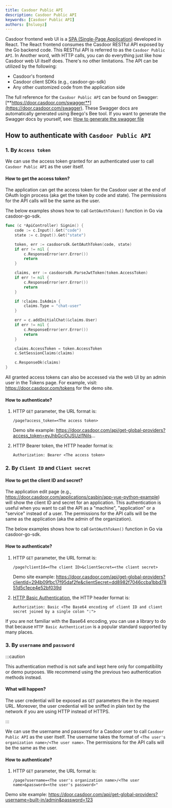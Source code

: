 ```yaml
---
title: Casdoor Public API
description: Casdoor Public API
keywords: [Casdoor Public API]
authors: [hsluoyz]
---
```


Casdoor frontend web UI is a [SPA (Single-Page Application)](https://developer.mozilla.org/en-US/docs/Glossary/SPA) developed in React. The React frontend consumes the Casdoor RESTful API exposed by the Go backend code. This RESTful API is referred to as the `Casdoor Public API`. In Another word, with HTTP calls, you can do everything just like how Casdoor web UI itself does. There's no other limitations. The API can be utilized by the following:

- Casdoor's frontend
- Casdoor client SDKs (e.g., casdoor-go-sdk)
- Any other customized code from the application side

The full reference for the `Casdoor Public API` can be found on Swagger: [**https://door.casdoor.com/swagger**](https://door.casdoor.com/swagger). These Swagger docs are automatically generated using Beego's Bee tool. If you want to generate the Swagger docs by yourself, see: [How to generate the swagger file](/docs/developer-guide/swagger/#how-to-generate-the-swagger-file)

## How to authenticate with `Casdoor Public API`

### 1. By `Access token`

We can use the access token granted for an authenticated user to call `Casdoor Public API` as the user itself.

#### How to get the access token?

The application can get the access token for the Casdoor user at the end of OAuth login process (aka get the token by code and state). The permissions for the API calls will be the same as the user.

The below examples shows how to call `GetOAuthToken()` function in Go via casdoor-go-sdk.

```go
func (c *ApiController) Signin() {
    code := c.Input().Get("code")
    state := c.Input().Get("state")

    token, err := casdoorsdk.GetOAuthToken(code, state)
    if err != nil {
        c.ResponseError(err.Error())
        return
    }

    claims, err := casdoorsdk.ParseJwtToken(token.AccessToken)
    if err != nil {
        c.ResponseError(err.Error())
        return
    }

    if !claims.IsAdmin {
        claims.Type = "chat-user"
    }

    err = c.addInitialChat(&claims.User)
    if err != nil {
        c.ResponseError(err.Error())
        return
    }

    claims.AccessToken = token.AccessToken
    c.SetSessionClaims(claims)

    c.ResponseOk(claims)
}
```

All granted access tokens can also be accessed via the web UI by an admin user in the Tokens page. For example, visit: <https://door.casdoor.com/tokens> for the demo site.

#### How to authenticate?

1. HTTP `GET` parameter, the URL format is:

    ```shell
    /page?access_token=<The access token>
    ```

    Demo site example: <https://door.casdoor.com/api/get-global-providers?access_token=eyJhbGciOiJSUzI1NiIs>...

2. HTTP Bearer token, the HTTP header format is:

    ```shell
    Authorization: Bearer <The access token>
    ```

### 2. By `Client ID` and `Client secret`

#### How to get the client ID and secret?

The application edit page (e.g., <https://door.casdoor.com/applications/casbin/app-vue-python-example>) will show the client ID and secret for an application. This authentication is useful when you want to call the API as a "machine", "application" or a "service" instead of a user. The permissions for the API calls will be the same as the application (aka the admin of the organization).

The below examples shows how to call `GetOAuthToken()` function in Go via casdoor-go-sdk.

#### How to authenticate?

1. HTTP `GET` parameter, the URL format is:

    ```shell
    /page?clientId=<The client ID>&clientSecret=<the client secret>
    ```

    Demo site example: <https://door.casdoor.com/api/get-global-providers?clientId=294b09fbc17f95daf2fe&clientSecret=dd8982f7046ccba1bbd7851d5c1ece4e52bf039d>

2. [HTTP Basic Authentication](https://en.wikipedia.org/wiki/Basic_access_authentication), the HTTP header format is:

    ```shell
    Authorization: Basic <The Base64 encoding of client ID and client secret joined by a single colon ":">
    ```

If you are not familiar with the Base64 encoding, you can use a library to do that because `HTTP Basic Authentication` is a popular standard supported by many places.

### 3. By `username` and `password`

:::caution

This authentication method is not safe and kept here only for compatibility or demo purposes. We recommend using the previous two authentication methods instead.

#### What will happen?

The user credential will be exposed as `GET` parameters the in the request URL. Moreover, the user credential will be sniffed in plain text by the network if you are using HTTP instead of HTTPS.

:::

We can use the username and password for a Casdoor user to call `Casdoor Public API` as the user itself. The username takes the format of `<The user's organization name>/<The user name>`. The permissions for the API calls will be the same as the user.

#### How to authenticate?

1. HTTP `GET` parameter, the URL format is:

    ```shell
    /page?username=<The user's organization name>/<The user name>&password=<the user's password>"
    ```

Demo site example: <https://door.casdoor.com/api/get-global-providers?username=built-in/admin&password=123>
